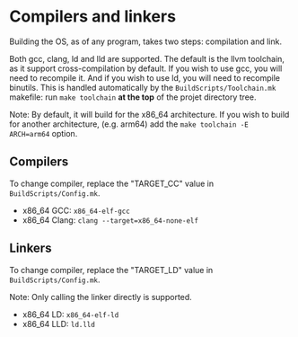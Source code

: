 # Compilers and linkers

Building the OS, as of any program, takes two steps: compilation and link.

Both gcc, clang, ld and lld are supported. The default is the llvm toolchain, as it support
cross-compilation by default. If you wish to use gcc, you will need to recompile it. And if you wish
to use ld, you will need to recompile binutils. This is handled automatically by the
`BuildScripts/Toolchain.mk` makefile: run `make toolchain` **at the top** of the projet directory tree.

Note: By default, it will build for the x86_64 architecture. If you wish to build for another architecture,
(e.g. arm64) add the `make toolchain -E ARCH=arm64` option.

## Compilers

To change compiler, replace the "TARGET_CC" value in `BuildScripts/Config.mk`.

- x86_64 GCC: `x86_64-elf-gcc`
- x86_64 Clang: `clang --target=x86_64-none-elf`

## Linkers

To change compiler, replace the "TARGET_LD" value in `BuildScripts/Config.mk`.

Note: Only calling the linker directly is supported.

- x86_64 LD: `x86_64-elf-ld`
- x86_64 LLD: `ld.lld`
